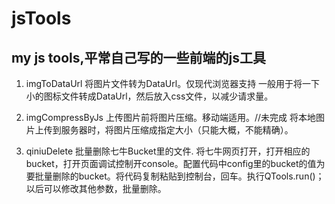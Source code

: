 # jsTools
my js tools,平常自己写的一些前端的js工具
--------------
1. imgToDataUrl 将图片文件转为DataUrl。仅现代浏览器支持
    一般用于将一下小的图标文件转成DataUrl，然后放入css文件，以减少请求量。
    
2. imgCompressByJs 上传图片前将图片压缩。移动端适用。//未完成
    将本地图片上传到服务器时，将图片压缩成指定大小（只能大概，不能精确）。
    
3. qiniuDelete 批量删除七牛Bucket里的文件.
    将七牛网页打开，打开相应的bucket，打开页面调试控制开console。配置代码中config里的bucket的值为要批量删除的bucket。将代码复制粘贴到控制台，回车。执行QTools.run()；以后可以修改其他参数，批量删除。